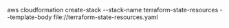aws cloudformation create-stack --stack-name terraform-state-resources --template-body file://terraform-state-resources.yaml
